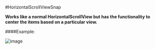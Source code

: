 #HorizontalScrollViewSnap

**Works like a normal HorizontalScrollView but has the functionality to center the items based on a particular view.**

####Example:

![image](https://photos-4.dropbox.com/t/0/AAB2haAskToang3XTy-E3YczR8WNJT-aY90b8db3eKbaTg/12/92695958/png/32x32/3/_/1/2/HorizontalScrollViewSnap.png/vHHL8gsyAln-OAulbmuCbfwdNkl8FoWyAOQcLcjX2t0?size=800x600)
